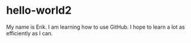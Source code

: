 # hello-world2
My name is Erik. I am learning how to use GitHub. I hope to learn a lot as efficiently as I can.
